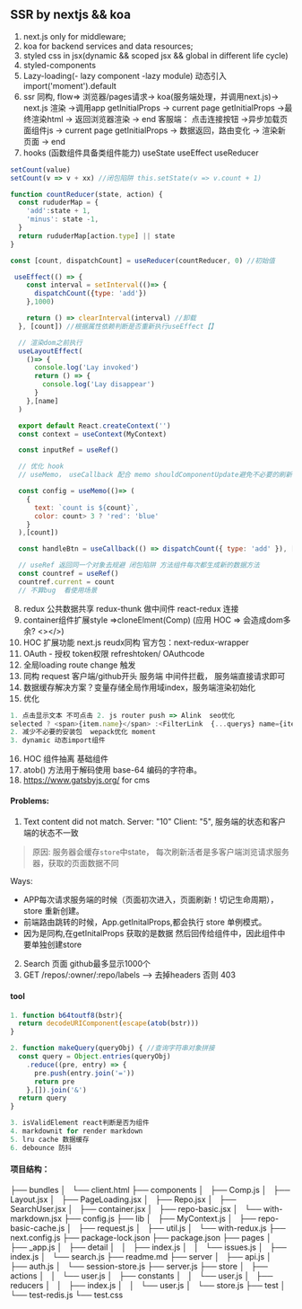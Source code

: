 ## SSR by nextjs && koa
1. next.js only for middleware;
2. koa for backend services and data resources;
3. styled css in jsx(dynamic && scoped jsx && global in different life cycle)
4. styled-components
5. Lazy-loading(- lazy component -lazy module) 动态引入 import('moment').default
6. ssr 同构, flow=> 浏览器/pages请求-> koa(服务端处理，并调用next.js)-> next.js 渲染 ->调用app getInitialProps -> current page getInitialProps ->最终渲染html -> 返回浏览器渲染 -> end
客服端： 点击连接按钮 ->异步加载页面组件js -> current page getInitialProps -> 数据返回，路由变化 -> 渲染新页面 -> end
7. hooks (函数组件具备类组件能力) useState useEffect useReducer
```js
setCount(value)
setCount(v => v + xx) //闭包陷阱 this.setState(v => v.count + 1)

function countReducer(state, action) {
  const rududerMap = {
    'add':state + 1,
    'minus': state -1,
  }
  return rududerMap[action.type] || state
}

const [count, dispatchCount] = useReducer(countReducer, 0) //初始值

 useEffect(() => {
    const interval = setInterval(()=> {
      dispatchCount({type: 'add'})
    },1000)

    return () => clearInterval(interval) //卸载
  }, [count]) //根据属性依赖判断是否重新执行useEffect【】

  // 渲染dom之前执行
  useLayoutEffect(
    ()=> {
      console.log('Lay invoked')
      return () => {
        console.log('Lay disappear')
      }
    },[name]
  )

  export default React.createContext('')
  const context = useContext(MyContext)

  const inputRef = useRef()

  // 优化 hook
  // useMemo， useCallback 配合 memo shouldComponentUpdate避免不必要的刷新

  const config = useMemo(()=> (
    {
      text: `count is ${count}`,
      color: count> 3 ? 'red': 'blue'
    }
  ),[count])

  const handleBtn = useCallback(() => dispatchCount({ type: 'add' }), [])

  // useRef 返回同一个对象去规避 闭包陷阱 方法组件每次都生成新的数据方法
  const countref = useRef()
  countref.current = count
  // 不算bug  看使用场景
```
8. redux 公共数据共享 redux-thunk 做中间件 react-redux 连接
9. container组件扩展style =>cloneElment(Comp) (应用 HOC => 会造成dom多余? <></>)
10. HOC 扩展功能 next.js reudx同构  官方包：next-redux-wrapper
11. OAuth - 授权 token权限 refreshtoken/ OAuthcode
12. 全局loading route change 触发
13. 同构 request 客户端/github开头 服务端 中间件拦截， 服务端直接请求即可
14. 数据缓存解决方案？变量存储全局作用域index，服务端渲染初始化 
15. 优化 
```js 
1. 点击显示文本 不可点击 2. js router push => Alink  seo优化
selected ? <span>{item.name}</span> :<FilterLink  {...querys} name={item.name} sort={item.value} order={item.order}/>
2. 减少不必要的安装包  wepack优化 moment
3. dynamic 动态import组件

```
16. HOC 组件抽离 基础组件
17. atob() 方法用于解码使用 base-64 编码的字符串。
18. https://www.gatsbyjs.org/ for cms


#### Problems:

1. Text content did not match. Server: "10" Client: "5", 服务端的状态和客户端的状态不一致

> 原因: 服务器会缓存`store`中state， 每次刷新活者是多客户端浏览请求服务器，获取的页面数据不同

Ways: 
- APP每次请求服务端的时候（页面初次进入，页面刷新！切记生命周期），store 重新创建。
- 前端路由跳转的时候，App.getInitalProps,都会执行 store 单例模式。
- 因为是同构,在getInitalProps 获取的是数据 然后回传给组件中，因此组件中要单独创建store

2. Search 页面 github最多显示1000个
3. GET /repos/:owner/:repo/labels
--> 去掉headers 否则 403

#### tool
```js
1. function b64toutf8(bstr){
  return decodeURIComponent(escape(atob(bstr)))
}

2. function makeQuery(queryObj) { //查询字符串对象拼接
  const query = Object.entries(queryObj)
    .reduce((pre, entry) => {
      pre.push(entry.join('='))
      return pre
    },[]).join('&')
  return query
}

3. isValidElement react判断是否为组件
4. markdownit for render markdown
5. lru cache 数据缓存
6. debounce 防抖
```

#### 项目结构：
├── bundles
│   └── client.html
├── components
│   ├── Comp.js
│   ├── Layout.jsx
│   ├── PageLoading.jsx
│   ├── Repo.jsx
│   ├── SearchUser.jsx
│   ├── container.jsx
│   ├── repo-basic.jsx
│   └── with-markdown.jsx
├── config.js
├── lib
│   ├── MyContext.js
│   ├── repo-basic-cache.js
│   ├── request.js
│   ├── util.js
│   └── with-redux.js
├── next.config.js
├── package-lock.json
├── package.json
├── pages
│   ├── _app.js
│   ├── detail
│   │   ├── index.js
│   │   └── issues.js
│   ├── index.js
│   └── search.js
├── readme.md
├── server
│   ├── api.js
│   ├── auth.js
│   └── session-store.js
├── server.js
├── store
│   ├── actions
│   │   └── user.js
│   ├── constants
│   │   └── user.js
│   ├── reducers
│   │   ├── index.js
│   │   └── user.js
│   └── store.js
├── test
│   └── test-redis.js
└── test.css